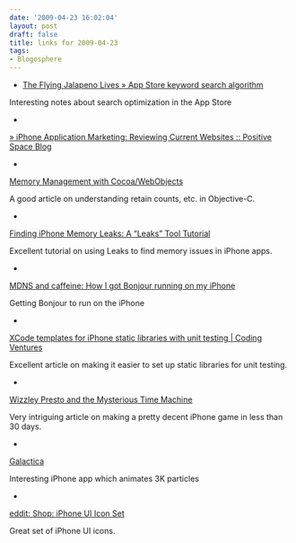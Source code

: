 ```yaml
---
date: '2009-04-23 16:02:04'
layout: post
draft: false
title: links for 2009-04-23
tags:
- Blogosphere
---
```


  * [The Flying Jalapeno Lives » App Store keyword search algorithm](http://www.theflyingjalapenolives.com/2009/04/app-store-keyword-search-algorithm/)


                

Interesting notes about search optimization in the App Store


                
            
  * 
                

[» iPhone Application Marketing: Reviewing Current Websites :: Positive Space Blog](http://www.positivespaceblog.com/archives/iphone-application-marketing-websites/)


                
                
            
  * 
                

[Memory Management with Cocoa/WebObjects](http://www.stepwise.com/Articles/Technical/MemoryManagement.html)


                

A good article on understanding retain counts, etc. in Objective-C.


                
            
  * 
                

[Finding iPhone Memory Leaks:  A “Leaks” Tool Tutorial](http://www.mobileorchard.com/find-iphone-memory-leaks-a-leaks-tool-tutorial/)


                

Excellent tutorial on using Leaks to find memory issues in iPhone apps.


                
            
  * 
                

[MDNS and caffeine: How I got Bonjour running on my iPhone](http://www.tuaw.com/2007/10/22/mdns-and-caffeine-how-i-got-bonjour-running-on-my-iphone/)


                

Getting Bonjour to run on the iPhone


                
            
  * 
                

[XCode templates for iPhone static libraries with unit testing | Coding Ventures](http://www.codingventures.com/2009/04/xcode-templates-for-iphone-static-libraries-with-unit-testing/)


                

Excellent article on making it easier to set up static libraries for unit testing.


                
            
  * 
                

[Wizzley Presto and the Mysterious Time Machine](http://www.30daygame.com/)


                

Very intriguing article on making a pretty decent iPhone game in less than 30 days.


                
            
  * 
                

[Galactica](http://www.thumbspark.com/galactica/)


                

Interesting iPhone app which animates 3K particles


                
            
  * 
                

[eddit: Shop: iPhone UI Icon Set](http://eddit.com/shop/iphone_ui_icon_set/)

Great set of iPhone UI icons.
